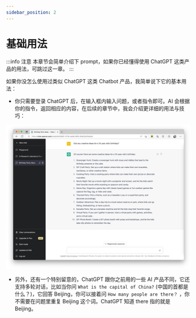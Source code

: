 ```yaml
---
sidebar_position: 2
---
```


# 基础用法

:::info 注意
本章节会简单介绍下 prompt，如果你已经懂得使用 ChatGPT 这类产品的用法，可跳过这一章。
:::

如果你没怎么使用过类似 ChatGPT 这类 Chatbot 产品，我简单说下它的基本用法：

- 你只需要登录 ChatGPT 后，在输入框内输入问题，或者指令即可。AI 会根据你的指令，返回相应的内容，在后续的章节中，我会介绍更详细的用法与技巧：

![basicprompt.png](./assets/basicprompt.png)

- 另外，还有一个特别留意的，ChatGPT 跟你之前用的一些 AI 产品不同，它还支持多轮对话，比如当你问 `What is the capital of China?` (中国的首都是什么？)，它回答 Beijing，你可以接着问 `How many people are there？` ，你不需要在问题里重复 Beijing 这个词。ChatGPT 知道 there 指的就是 Beijing。
